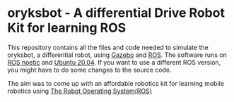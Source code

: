 # oryksbot - A differential Drive Robot Kit for learning ROS

This repository contains all the files and code needed to simulate the oryksbot, a differential robot, using [Gazebo](http://gazebosim.org/)  and [ROS](https://www.ros.org/).
The software runs on [ROS noetic](http://wiki.ros.org/noetic) and [Ubuntu 20.04](http://www.releases.ubuntu.com/20.04/). If you want to use a different ROS version, you might have to do some changes to the source code.

The aim was to come up with an affordable robotics kit for learning mobile robotics using [The Robot Operating System(ROS)](https://www.ros.org/)
 
